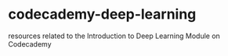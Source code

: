 # codecademy-deep-learning
resources related to the Introduction to Deep Learning Module on Codecademy
